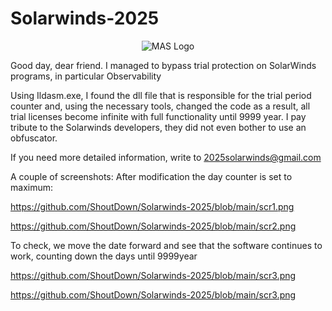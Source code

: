 # Solarwinds-2025

<p align="center"><img src="https://massgrave.dev/img/logo_small.png" alt="MAS Logo"></p>

Good day, dear friend.
I managed to bypass trial protection on SolarWinds programs, in particular Observability

Using Ildasm.exe, I found the dll file that is responsible for the trial period counter and, using the necessary tools, changed the code as a result, all trial licenses become infinite with full functionality until 9999 year.
I pay tribute to the Solarwinds developers, they did not even bother to use an obfuscator.

If you need more detailed information, write to 2025solarwinds@gmail.com

A couple of screenshots:
After modification the day counter is set to maximum:

https://github.com/ShoutDown/Solarwinds-2025/blob/main/scr1.png 

https://github.com/ShoutDown/Solarwinds-2025/blob/main/scr2.png

To check, we move the date forward and see that the software continues to work, counting down the days until 9999year

https://github.com/ShoutDown/Solarwinds-2025/blob/main/scr3.png

https://github.com/ShoutDown/Solarwinds-2025/blob/main/scr3.png

